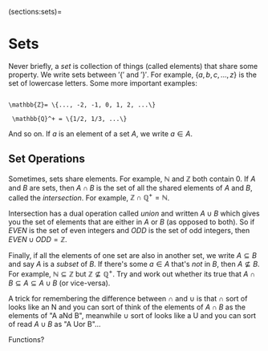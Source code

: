 
(sections:sets)=
# Sets


Never briefly, a *set* is collection of things (called elements) that share some property. We write sets between $'\{'$ and $'\}'$. For example, $\{a, b, c, ..., z\}$ is the set of lowercase letters. Some more important examples:


```{math}  \mathbb{N} = \{0, 1, 2, ...\}

\mathbb{Z}= \{..., -2, -1, 0, 1, 2, ...\}

 \mathbb{Q}^+ = \{1/2, 1/3, ...\} 

 ```

And so on. If $a$ is an element of a set $A$, we write $a \in A$. 

## Set Operations

Sometimes, sets share elements. For example, $\mathbb{N}$ and $\mathbb{Z}$ both contain $0$. If $A$ and $B$ are sets, then $A \cap B$ is the set of all the shared elements of $A$ and $B$, called the *intersection*. For example, $\mathbb{Z} \cap \mathbb{Q}^+ = \mathbb{N}$. 


Intersection has a dual operation called *union* and written $A \cup B$ which gives you the set of elements that are either in $A$ or $B$ (as opposed to both). So if $EVEN$ is the set of even integers and $ODD$ is the set of odd integers, then $EVEN \cup ODD = \mathbb{Z}$. 



Finally, if all the elements of one set are also in another set, we write $A \subseteq B$ and say $A$ is a *subset* of $B$. If there's some $a \in A$ that's *not* in $B$, then $A \not\subseteq B$. For example, $\mathbb{N} \subseteq \mathbb{Z}$ but $\mathbb{Z} \not\subseteq \mathbb{Q}^+$. Try and work out whether its true that $A \cap B \subseteq A \subseteq A \cup B$ (or vice-versa).



A trick for remembering the difference between $\cap$ and $\cup$ is that $\cap$ sort of looks like an N and you can sort of think of the elements of $A \cap B$ as the elements of "A aNd B", meanwhile $\cup$ sort of looks like a U and you can sort of read $A \cup B$ as "A Uor B"...

Functions?

